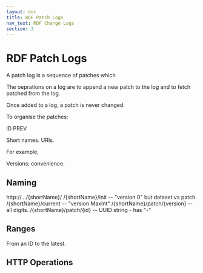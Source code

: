 ```yaml
---
layout: doc
title: RDF Patch Logs
nav_text: RDF Change Logs
section: 3
---
```

# RDF Patch Logs

A patch log is a sequence of patches which 

The oeprations on a log are to append a new patch to the log and to
fetch patched from the log.

Once added to a log, a patch is never changed.

To organise the patches:

ID
PREV

Short names. URIs.

For example, 

Versions: convenience.

## Naming

http://.../{shortName}/
          /{shortName}/init -- "version 0" but dataset vs patch.
          /{shortName}/current --  "version MaxInt"
          /{shortName}/patch/{version} -- all digits.
          /{shortName}/patch/{id} -- UUID string - has "-"

## Ranges

From an ID to the latest.

## HTTP Operations
